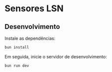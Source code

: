# Sensores LSN

## Desenvolvimento

Instale as dependências:

```bash
bun install
```

Em seguida, inicie o servidor de desenvolvimento:

```bash
bun run dev
```
